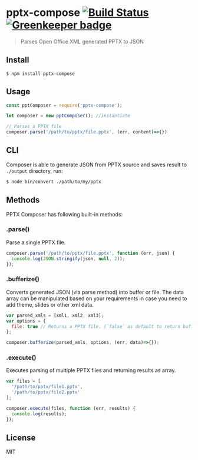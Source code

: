 # pptx-compose [![Build Status](https://travis-ci.org/shobhitsharma/pptx-compose.svg?branch=master)](https://travis-ci.org/shobhitsharma/pptx-compose) [![Greenkeeper badge](https://badges.greenkeeper.io/shobhitsharma/pptx-compose.svg)](https://greenkeeper.io/)

> Parses Open Office XML generated PPTX to JSON


## Install

```
$ npm install pptx-compose
```

## Usage

```js
const pptComposer = require('pptx-compose');

let composer = new pptComposer(); //instantiate

// Parses a PPTX file
composer.parse('/path/to/pptx/file.pptx', (err, content)=>{})
```

## CLI

Composer is able to generate JSON from PPTX source and saves result to `./output` directory, run:

```bash
$ node bin/convert ./path/to/my/pptx
```

## Methods

PPTX Composer has following built-in methods:

### .parse()

Parse a single PPTX file.

```js
composer.parse('/path/to/pptx/file.pptx', function (err, json) {
  console.log(JSON.stringify(json, null, 2));
});
```

### .bufferize()

Converts generated JSON (via parse method) into buffer or file. The data array can be manipulated based on your requirements in case you need to add theme, slides or other xml data.

```js
var parsed_xmls = [xml1, xml2, xml3];
var options = {
  file: true // Returns a PPTX file. (`false` as default to return buffer)
};

composer.bufferize(parsed_xmls, options, (err, data)=>{});
```

### .execute()

Executes parsing of multiple PPTX files and returning results as array.

```js
var files = [
  '/path/to/pptx/file1.pptx',
  '/path/to/pptx/file2.pptx'
];

composer.execute(files, function (err, results) {
  console.log(results);
});
```

## License
MIT
